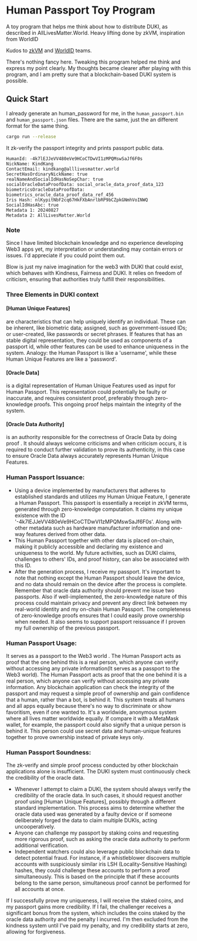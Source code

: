 # Human Passport Toy Program

A toy program that helps me think about how to distribute DUKI, as described in AllLivesMatter.World.
Heavy lifting done by zkVM,  inspiration from  WorldID

Kudos to [zkVM](https://www.risczero.com/) and [WorldID](https://worldcoin.org) teams.



There's nothing fancy here.
Tweaking this program helped me think and express my point clearly. 
My thoughts became clearer after playing with this program, and I am pretty sure that a blockchain-based DUKI system is possible.

## Quick Start
I already generate an human_password for me, in the `human_passport.bin` and `human_passport.json` files. There are the same, just the an different format for the same thing.
```bash
cargo run --release
```
It zk-verify the passport integrity and prints passport public data. 

```
HumanId: -4k7lEJJeVV480eVe9HCoCTDwVI1zMPQMswSaJf6F0s
NickName: KindKang
ContactEmail: kindkang@alllivesmatter.world
SecretHasOrdinaryNickName: true
realNameAndSocialIdHasNoSepChar: true
socialOracleDataProofData: social_oracle_data_proof_data_123
biometricsOracleDataProofData: biometrics_oracle_data_proof_data_ref_456
Iris Hash: nlKypitNbF2cq67HkFXbAnrlbRP9bCZpkGNmhVoINWQ
SocialIdHasAbc: true
Metadata 1: 20240827
Metadata 2: AllLivesMatter.World
```

###  Note
Since I have limited blockchain knowledge and no experience developing Web3 apps yet, my interpretation or understanding may contain errors or issues. I'd appreciate if you could point them out.

Blow is just my naive imagination for the web3 with DUKI that could exist, which behaves with Kindness, Fairness and DUKI.
It relies on  freedom of criticism, ensuring that authorities truly fulfill their responsibilities.

###  Three Elements in DUKI context
#### [Human Unique Features]
are characteristics that can help uniquely identify an individual. These can be inherent, like biometric data; assigned, such as government-issued IDs; or user-created, like passwords or secret phrases. If features that has an stable digital representation, they could be used as components of a passport id, while other features can be used to enhance uniqueness in the system. 
Analogy: the Human Passport is like a 'username', while these Human Unique Features are like a 'password'.

#### [Oracle Data] 
is a digital representation of Human Unique Features used as input for Human Passport. This representation could potentially be faulty or inaccurate, and requires consistent proof, preferably through zero-knowledge proofs. This ongoing proof helps maintain the integrity of the system. 

#### [Oracle Data Authority]
is an authority responsible for the correctness of Oracle Data by doing proof . It should always welcome criticisms and when criticism occurs, it is required to conduct further validation to prove its authenticity, in this case to ensure Oracle Data always accurately represents Human Unique Features.

### Human Passport Issuance: 
- Using a device implemented by manufacturers that adheres to established standards and utilizes my Human Unique Feature, I generate a Human Passport. This passport is essentially a receipt in zkVM terms, generated through zero-knowledge computation. It claims my unique existence with the ID '-4k7lEJJeVV480eVe9HCoCTDwVI1zMPQMswSaJf6F0s'. Along with other metadata such as hardware manufacturer information and one-way features derived from other data. 
- This Human Passport together with other data is placed on-chain, making it publicly accessible and declaring my existence and uniqueness to the world. My future activities, such as DUKI claims, challenges to others' IDs, and proof history, can also be associated with this ID. 
- After the generation process, I receive my passport. It's important to note that nothing except the Human Passport should leave the device, and no data should remain on the device after the process is complete. Remember that oracle data authority should prevent me issue two passports. Also if well-implemented, the zero-knowledge nature of this process could maintain privacy and prevent any direct link between my real-world identity and my on-chain Human Passport. The completeness of zero-knowledge proofs ensures that I could easily prove ownership when needed. It also seems to support passport reissuance if I proven my full ownership of the previous passport. 


### Human Passport Usage: 
It serves as a passport to the Web3 world . The Human Passport acts as proof that the one behind this is a real person, which anyone can verify without accessing any private information(It serves as a passport to the Web3 world). The Human Passport acts as proof that the one behind it is a real person, which anyone can verify without accessing any private information. Any blockchain application can check the integrity of the passport and may request a simple proof of ownership and gain confidence that a human, rather than a bot, is behind it. This system treats all humans and all apps equally because there's no way to discriminate or show favoritism, even if one wanted to. It's a worldwide, anonymous system where all lives matter worldwide equally.
If compare it with a MetaMask wallet, for example, the passport could also signify that a unique person is behind it. This person could use secret data and human-unique features together to prove ownership instead of private keys only.

### Human Passport Soundness:
The zk-verify and simple proof process conducted by other blockchain applications alone is insufficient. The DUKI system must continuously check the credibility of the oracle data. 
- Whenever I attempt to claim a DUKI, the system should always verify the credibility of the oracle data. In such cases, it should request another proof using [Human Unique Features], possibly through a different standard implementation. This process aims to determine whether the oracle data used was generated by a faulty device or if someone deliberately forged the data to claim multiple DUKIs, acting uncooperatively. 
- Anyone can challenge my passport by staking coins and requesting more rigorous proof, such as asking the oracle data authority to perform additional verification. 
- Independent watchers could also leverage public blockchain data to detect potential fraud. For instance, if a whistleblower discovers multiple accounts with suspiciously similar iris LSH (Locality-Sensitive Hashing) hashes, they could challenge these accounts to perform a proof simultaneously. This is based on the principle that if these accounts belong to the same person, simultaneous proof cannot be performed for all accounts at once. 

If I successfully prove my uniqueness, I will receive the staked coins, and my passport gains more credibility. If I fail, the challenger receives a significant bonus from the system, which includes the coins staked by the oracle data authority and the penalty I incurred. I'm then excluded from the kindness system until I've paid my penalty, and my credibility starts at zero, allowing for forgiveness.